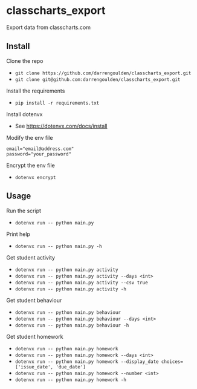 # classcharts_export
Export data from classcharts.com

## Install
Clone the repo
 - `git clone https://github.com/darrengoulden/classcharts_export.git`
 - `git clone git@github.com:darrengoulden/classcharts_export.git`

Install the requirements
- `pip install -r requirements.txt`

Install dotenvx
- See https://dotenvx.com/docs/install

Modify the env file
```
email="email@address.com"
password="your_password"
```

Encrypt the env file
- `dotenvx encrypt`

## Usage

Run the script
- `dotenvx run -- python main.py`

Print help
- `dotenvx run -- python main.py -h`

Get student activity
- `dotenvx run -- python main.py activity`
- `dotenvx run -- python main.py activity --days <int>`
- `dotenvx run -- python main.py activity --csv true`
- `dotenvx run -- python main.py activity -h`

Get student behaviour
- `dotenvx run -- python main.py behaviour`
- `dotenvx run -- python main.py behaviour --days <int>`
- `dotenvx run -- python main.py behaviour -h`

Get student homework
- `dotenvx run -- python main.py homework`
- `dotenvx run -- python main.py homework --days <int>`
- `dotenvx run -- python main.py homework --display_date choices=['issue_date', 'due_date']`
- `dotenvx run -- python main.py homework --number <int>`
- `dotenvx run -- python main.py homework -h`
